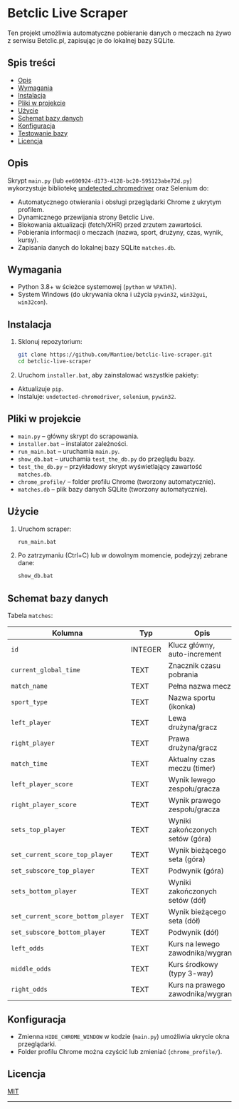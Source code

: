 # Betclic Live Scraper

Ten projekt umożliwia automatyczne pobieranie danych o meczach na żywo z serwisu Betclic.pl, zapisując je do lokalnej bazy SQLite.

## Spis treści

* [Opis](#opis)
* [Wymagania](#wymagania)
* [Instalacja](#instalacja)
* [Pliki w projekcie](#pliki-w-projekcie)
* [Użycie](#użycie)
* [Schemat bazy danych](#schemat-bazy-danych)
* [Konfiguracja](#konfiguracja)
* [Testowanie bazy](#testowanie-bazy)
* [Licencja](#licencja)

## Opis

Skrypt `main.py` (lub `ee690924-d173-4128-bc20-595123abe72d.py`) wykorzystuje bibliotekę [undetected\_chromedriver](https://pypi.org/project/undetected-chromedriver/) oraz Selenium do:

* Automatycznego otwierania i obsługi przeglądarki Chrome z ukrytym profilem.
* Dynamicznego przewijania strony Betclic Live.
* Blokowania aktualizacji (fetch/XHR) przed zrzutem zawartości.
* Pobierania informacji o meczach (nazwa, sport, drużyny, czas, wynik, kursy).
* Zapisania danych do lokalnej bazy SQLite `matches.db`.

## Wymagania

* Python 3.8+ w ścieżce systemowej (`python` w `%PATH%`).
* System Windows (do ukrywania okna i użycia `pywin32`, `win32gui`, `win32con`).

## Instalacja

1. Sklonuj repozytorium:

   ```bash
   git clone https://github.com/Mantiee/betclic-live-scraper.git
   cd betclic-live-scraper

   ```
   
2. Uruchom `installer.bat`, aby zainstalować wszystkie pakiety:

* Aktualizuje `pip`.
* Instaluje: `undetected-chromedriver`, `selenium`, `pywin32`.

## Pliki w projekcie

* `main.py` – główny skrypt do scrapowania.
* `installer.bat` – instalator zależności.
* `run_main.bat` – uruchamia `main.py`.
* `show_db.bat` – uruchamia `test_the_db.py` do przeglądu bazy.
* `test_the_db.py` – przykładowy skrypt wyświetlający zawartość `matches.db`.
* `chrome_profile/` – folder profilu Chrome (tworzony automatycznie).
* `matches.db` – plik bazy danych SQLite (tworzony automatycznie).

## Użycie

1. Uruchom scraper:

   ```bat
   run_main.bat
   
   ```

2. Po zatrzymaniu (Ctrl+C) lub w dowolnym momencie, podejrzyj zebrane dane:

   ```bat
   show_db.bat

   ```

## Schemat bazy danych

Tabela `matches`:

| Kolumna                           | Typ     | Opis                              |
| --------------------------------- | ------- | --------------------------------- |
| `id`                              | INTEGER | Klucz główny, auto-increment      |
| `current_global_time`             | TEXT    | Znacznik czasu pobrania           |
| `match_name`                      | TEXT    | Pełna nazwa meczu                 |
| `sport_type`                      | TEXT    | Nazwa sportu (ikonka)             |
| `left_player`                     | TEXT    | Lewa drużyna/gracz                |
| `right_player`                    | TEXT    | Prawa drużyna/gracz               |
| `match_time`                      | TEXT    | Aktualny czas meczu (timer)       |
| `left_player_score`               | TEXT    | Wynik lewego zespołu/gracza       |
| `right_player_score`              | TEXT    | Wynik prawego zespołu/gracza      |
| `sets_top_player`                 | TEXT    | Wyniki zakończonych setów (góra)  |
| `set_current_score_top_player`    | TEXT    | Wynik bieżącego seta (góra)       |
| `set_subscore_top_player`         | TEXT    | Podwynik (góra)                   |
| `sets_bottom_player`              | TEXT    | Wyniki zakończonych setów (dół)   |
| `set_current_score_bottom_player` | TEXT    | Wynik bieżącego seta (dół)        |
| `set_subscore_bottom_player`      | TEXT    | Podwynik (dół)                    |
| `left_odds`                       | TEXT    | Kurs na lewego zawodnika/wygraną  |
| `middle_odds`                     | TEXT    | Kurs środkowy (typy 3-way)        |
| `right_odds`                      | TEXT    | Kurs na prawego zawodnika/wygraną |

## Konfiguracja

* Zmienna `HIDE_CHROME_WINDOW` w kodzie (`main.py`) umożliwia ukrycie okna przeglądarki.
* Folder profilu Chrome można czyścić lub zmieniać (`chrome_profile/`).

## Licencja

[MIT](LICENSE)

---

